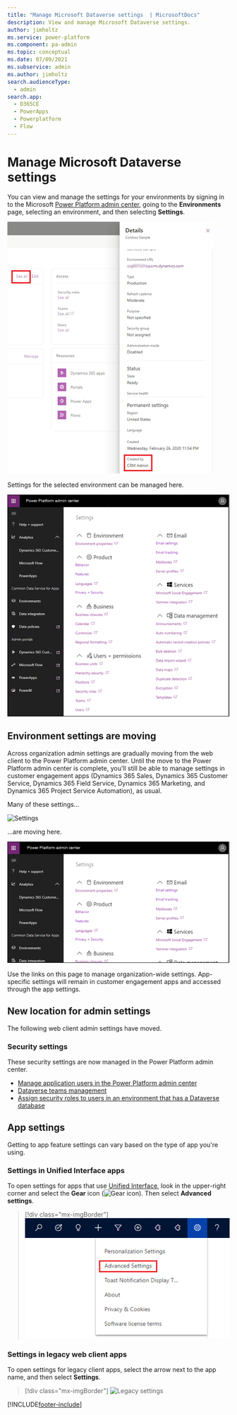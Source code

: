 ```yaml
---
title: "Manage Microsoft Dataverse settings  | MicrosoftDocs"
description: View and manage Microsoft Dataverse settings.
author: jimholtz
ms.service: power-platform
ms.component: pa-admin
ms.topic: conceptual
ms.date: 07/09/2021
ms.subservice: admin
ms.author: jimholtz
search.audienceType: 
  - admin
search.app:
  - D365CE
  - PowerApps
  - Powerplatform
  - Flow
---
```

# Manage Microsoft Dataverse settings

You can view and manage the settings for your environments by signing in to the Microsoft [Power Platform admin center](https://admin.powerplatform.microsoft.com), going to the **Environments** page, selecting an environment, and then selecting **Settings**.

![Environment details](media/environment-details.png "Environment details")

Settings for the selected environment can be managed here.

![Environment settings](media/environment-settings.png)

## Environment settings are moving
Across organization admin settings are gradually moving from the web client to the Power Platform admin center. Until the move to the Power Platform admin center is complete, you’ll still be able to manage settings in customer engagement apps (Dynamics 365 Sales, Dynamics 365 Customer Service, Dynamics 365 Field Service, Dynamics 365 Marketing, and Dynamics 365 Project Service Automation), as usual.

Many of these settings...

![Settings](./media/old-settings.png)

...are moving here.

![Environment settings mini](media/environment-settings-mini.png)

Use the links on this page to manage organization-wide settings. App-specific settings will remain in customer engagement apps and accessed through the app settings. 

## New location for admin settings
The following web client admin settings have moved.

### Security settings

These security settings are now managed in the Power Platform admin center.

- [Manage application users in the Power Platform admin center](manage-application-users.md)
- [Dataverse teams management](manage-teams.md)
- [Assign security roles to users in an environment that has a Dataverse database](database-security.md#assign-security-roles-to-users-in-an-environment-that-has-a-dataverse-database)

## App settings 

Getting to app feature settings can vary based on the type of app you're using.

### Settings in Unified Interface apps

To open settings for apps that use [Unified Interface](about-unified-interface.md), look in the upper-right corner and select the **Gear** icon (![Gear icon](media/selection-rule-gear-button.png)). Then select **Advanced settings**. 

> [!div class="mx-imgBorder"] 
> ![Advanced settings](media/advanced-settings.png "Advanced settings")

### Settings in legacy web client apps

To open settings for legacy client apps, select the arrow next to the app name, and then select **Settings**. 

> [!div class="mx-imgBorder"] 
> ![Legacy settings](media/legacy-settings.png "Legacy settings")




[!INCLUDE[footer-include](../includes/footer-banner.md)]